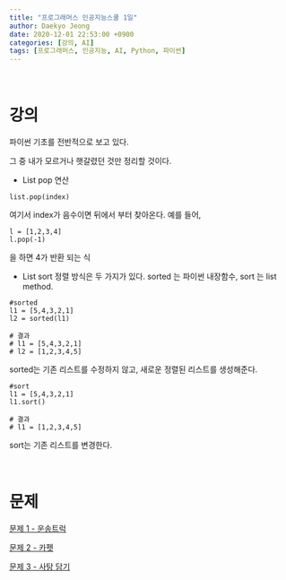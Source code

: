 ```yaml
---
title: "프로그래머스 인공지능스쿨 1일"
author: Daekyo Jeong
date: 2020-12-01 22:53:00 +0900
categories: [강의, AI]
tags: [프로그래머스, 인공지능, AI, Python, 파이썬]
---
```



<br/>

# 강의

파이썬 기초를 전반적으로 보고 있다.

그 중 내가 모르거나 햇갈렸던 것만 정리할 것이다.

- List pop 연산
```
list.pop(index)
```
여기서 index가 음수이면 뒤에서 부터 찾아온다.
예를 들어,
```
l = [1,2,3,4]
l.pop(-1)
```
을 하면 4가 반환 되는 식


- List sort
정렬 방식은 두 가지가 있다.
sorted 는 파이썬 내장함수,
sort 는 list method.

```
#sorted
l1 = [5,4,3,2,1]
l2 = sorted(l1)

# 결과
# l1 = [5,4,3,2,1]
# l2 = [1,2,3,4,5]
```

sorted는 기존 리스트를 수정하지 않고, 새로운 정렬된 리스트를 생성해준다.

```
#sort
l1 = [5,4,3,2,1]
l1.sort()

# 결과
# l1 = [1,2,3,4,5]
```

sort는 기존 리스트를 변경한다.

<br/>

# 문제

[문제 1 - 운송트럭](/posts/Algorithm1/)   


[문제 2 - 카펫](/posts/Algorithm2/)   


[문제 3 - 사탕 담기](/posts/Algorithm3/)

<br/>
